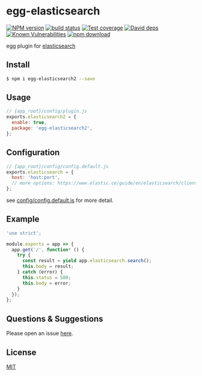 # egg-elasticsearch

[![NPM version][npm-image]][npm-url]
[![build status][travis-image]][travis-url]
[![Test coverage][codecov-image]][codecov-url]
[![David deps][david-image]][david-url]
[![Known Vulnerabilities][snyk-image]][snyk-url]
[![npm download][download-image]][download-url]

[npm-image]: https://img.shields.io/npm/v/egg-elasticsearch2.svg?style=flat-square
[npm-url]: https://npmjs.org/package/egg-elasticsearch2
[travis-image]: https://img.shields.io/travis/thonatos/egg-elasticsearch2.svg?style=flat-square
[travis-url]: https://travis-ci.org/thonatos/egg-elasticsearch2
[codecov-image]: https://img.shields.io/codecov/c/github/thonatos/egg-elasticsearch2.svg?style=flat-square
[codecov-url]: https://codecov.io/github/thonatos/egg-elasticsearch2?branch=master
[david-image]: https://img.shields.io/david/thonatos/egg-elasticsearch2.svg?style=flat-square
[david-url]: https://david-dm.org/thonatos/egg-elasticsearch2
[snyk-image]: https://snyk.io/test/npm/egg-elasticsearch2/badge.svg?style=flat-square
[snyk-url]: https://snyk.io/test/npm/egg-elasticsearch2
[download-image]: https://img.shields.io/npm/dm/egg-elasticsearch2.svg?style=flat-square
[download-url]: https://npmjs.org/package/egg-elasticsearch2

<!--
Description here.
-->

egg plugin for [elasticsearch](https://www.elastic.co/guide/en/elasticsearch/client/javascript-api/current/index.html)

## Install

```bash
$ npm i egg-elasticsearch2 --save
```

## Usage

```js
// {app_root}/config/plugin.js
exports.elasticsearch2 = {
  enable: true,
  package: 'egg-elasticsearch2',
};
```

## Configuration

```js
// {app_root}/config/config.default.js
exports.elasticsearch = {
  host: 'host:port',
  // more options: https://www.elastic.co/guide/en/elasticsearch/client/javascript-api/current/configuration.html
};
```

see [config/config.default.js](config/config.default.js) for more detail.

## Example

```js
'use strict';

module.exports = app => {
  app.get('/', function* () {
    try {
      const result = yield app.elasticsearch.search();
      this.body = result;
    } catch (error) {
      this.status = 500;
      this.body = error;
    }
  });
};
```
<!-- example here -->

## Questions & Suggestions

Please open an issue [here](https://github.com/eggjs/egg/issues).

## License

[MIT](LICENSE)
